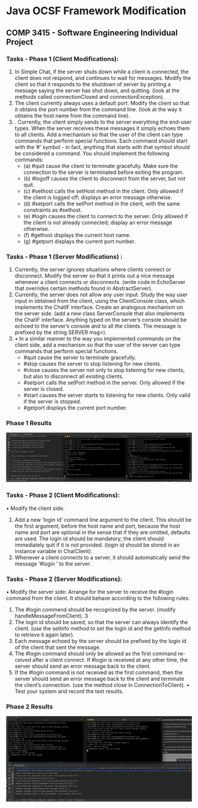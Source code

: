 # Java OCSF Framework Modification

## COMP 3415 - Software Engineering Individual Project

### Tasks - Phase 1 (Client Modifications):


1. In Simple Chat, if the server shuts down while a client is connected, the
   client does not respond, and continues to wait for messages. Modify the
   client so that it responds to the shutdown of server by printing a message
   saying the server has shut down, and quitting. (look at the methods called
   connectionClosed and connectionException).
2. The client currently always uses a default port. Modify the client so that
   it obtains the port number from the command line. (look at the way it
   obtains the host name from the command line).
3. . Currently, the client simply sends to the server everything the end-user
   types. When the server receives these messages it simply echoes them
   to all clients. Add a mechanism so that the user of the client can type
   commands that perform special functions. Each command should start
   with the ’#’ symbol - in fact, anything that starts with that symbol should be considered a command. You should implement the following commands:
   - (a) #quit cause the client to terminate gracefully. Make sure the connection to the server is terminated before exiting the program.
   - (b) #logoff causes the client to disconnect from the server, but not quit.
   - (c) #sethost <host> calls the setHost method in the client. Only allowed if the client is logged off; displays an error message otherwise.
   - (d) #setport <prot> calls the setPort method in the client, with the
   same constraints as #sethost.
   - (e) #login causes the client to connect to the server. Only allowed if the client is not already connected; display an error message otherwise.
   - (f) #gethost displays the current host name.
   - (g) #getport displays the current port number.

### Tasks - Phase 1 (Server Modifications) :

1. Currently, the server ignores situations where clients connect or disconnect.
   Modify the server so that it prints out a nice message whenever a client
   connects or disconnects. (write code in EchoServer that overrides certain
   methods found in AbstractServer).
2. Currently, the server does not allow any user input. Study the way user
   input in obtained from the client, using the ClientConsole class, which
   implements the ChatIF interface. Create an analogous mechanism on the
   server side. (add a new class ServerConsole that also implements the
   ChatIF interface. Anything typed on the server’s console should be echoed
   to the server’s console and to all the clients. The message is prefixed by
   the string SERVER msg>).
3. • In a similar manner to the way you implemented commands on the client side,
   add a mechanism so that the user of the server can type commands that perform
   special functions.
   - #quit cause the server to terminate gracefully.
   - #stop causes the server to stop listening for new clients.
   - #close causes the server not only to stop listening for new clients, but also to disconnect all existing clients.
   - #setport <port> calls the setPort method in the server. Only allowed
     if the server is closed.
   - #start causes the server starts to listening for new clients. Only valid if the server is stopped.
   - #getport displays the current port number.

### Phase 1 Results

![Screenshot of results](./Phase1-Results.png)

### Tasks - Phase 2 (Client Modifications):

• Modify the client side:

1. Add a new ‘login id’ command line argument to the client. This should be
   the first argument, before the host name and port, because the host name
   and port are optional in the sense that if they are omitted, defaults are
   used. The login id should be mandatory; the client should immediately
   quit if it is not provided. (login id should be stored in an instance variable
   in ChatClient).
2. Whenever a client connects to a server, it should automatically send the
   message ‘#login <loginid>’ to the server.

### Tasks - Phase 2 (Server Modifications):

• Modify the server side: Arrange for the server to receive the #login <loginid>
command from the client. It should behave according to the following rules:

1. The #login commend should be recognized by the server.
   (modify handleMessageFromClient).
   3
2. The login id should be saved, so that the server can always identify the
   client. (use the setInfo method to set the login id and the getInfo
   method to retrieve it again later).
3. Each message echoed by the server should be prefixed by the login id of
   the client that sent the message.
4. The #login command should only be allowed as the first command re-
   ceived after a client connect. If #login is received at any other time, the
   server should send an error message back to the client.
5. If the #login command is not received as the first command, then the
   server should send an error message back to the client and terminate the
   client’s connection. (use the method close in ConnectionToClient).
   • Test your system and record the test results.

### Phase 2 Results

![Screenshot of results](./Phase2-Results.png)